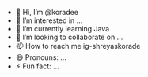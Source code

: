 - 👋 Hi, I’m @koradee
- 👀 I’m interested in ...
- 🌱 I’m currently learning Java
- 💞️ I’m looking to collaborate on ...
- 📫 How to reach me ig-shreyaskorade
- 😄 Pronouns: ...
- ⚡ Fun fact: ...

<!---
koradee/koradee is a ✨ special ✨ repository because its `README.md` (this file) appears on your GitHub profile.
You can click the Preview link to take a look at your changes.
--->
